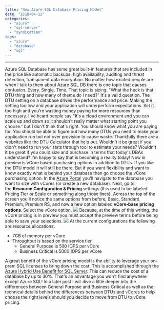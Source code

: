 ```yaml
---
title: "New Azure SQL Database Pricing Model"
date: "2018-04-12"
categories: 
  - "azure"
  - "sql-server"
  - "syndication"
tags: 
  - "azure"
  - "database"
  - "sql"
---
```


* * *

Azure SQL Database has some great built-in features that are included in the price like automatic backups, high availability, auditing and threat detection, transparent data encryption. No matter how excited people are when I talk to them about Azure SQL DB there is one topic that causes confusion. Every. Single. Time. That topic is sizing. "What the heck is that DTU thing and how many of theme do I need?" It's a valid question. The DTU setting on a database drives the performance and price. Making the setting too low and your application will underperform expectations. Set it too high and you're wasting money paying for more resources than necessary. I've heard people say "It's a cloud environment and you can scale up and down so it shouldn't really matter what starting point you choose." but I don't think that's right. You should know what you are paying for. You should be able to figure out how many DTUs you need to make your application run but not over provision to cause waste. Thankfully there are a websites like the DTU Calculator that help out. Wouldn't it be great if you didn't need to run your stats through tool to estimate your needs? Wouldn't it be great if you could size and purchase in terms that today's DBAs understand? I'm happy to say that is becoming a reality today! Now in preview is vCore based purchasing options in addition to DTUs. If you like the DTU model it will still be there. But if you want flexibility and want to know exactly what is behind your database then go choose the vCore purchasing option. In the [Azure Portal](http://portal.azure.com) you'll navigate to the database you want to size with vCores (or create a new database). Next, go to the **Resource Configuration & Pricing** settings (this used to be labeled Pricing Tier or Scale or something along those lines). Across the top of the screen you'll notice the same options from before, Basic, Standard, Premium, Premium RS, and now a new option labeled **vCore-base pricing options**. Select the vCore option. ![](https://images.bradleyschacht.com/wp-content/uploads/2018/04/new-azure-sql-database-pricing-model-001.png) Because, at the time of this writing, the vCore pricing is in preview you must accept the preview terms before being able to save your selections. ![](https://images.bradleyschacht.com/wp-content/uploads/2018/04/new-azure-sql-database-pricing-model-002.png) At the current configurations the following are resource allocations:

- 7GB of memory per vCore
- Throughput is based on the service tier
    - General Purpose is 500 IOPS per vCore
    - Business Critical is 5000 IOPS per vCore

A great benefit of the vCore pricing model is the ability to leverage your on-prem SQL licenses to bring down the cost. This is accomplished through the [Azure Hybrid Use Benefit for SQL Server](https://docs.microsoft.com/en-us/azure/virtual-machines/windows/hybrid-use-benefit-licensing). This can reduce the cost of a database by up to 30%. That's an advantage you won't find anywhere except Azure SQL! In a later post I will dive a little deeper into the differences between General Purpose and Business Critical as well as the technical details behind the differences between DTUs and vCores to help choose the right levels should you decide to move from DTU to vCore pricing.
